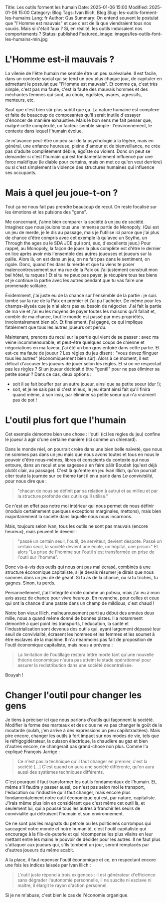 Title: Les outils forment les humain
Date: 2025-01-06 15:00
Modified: 2025-01-06 15:00
Category: Blog
Tags: Ivan Illich, Blog
Slug: les-outils-forment-les-humains
Lang: fr
Author: Gus
Summary: On entend souvent le postulat que "l'Homme est mauvais" et que c'est de là que viendraient tous nos soucis. Mais si c'était faux ? Si, en réalité, les outils induisaient nos comportements ?
Status: published
Featured_image: images/les-outils-font-les-humains-min.jpg

# L'Homme est-il mauvais ?

La vilenie de l'être humain me semble être un peu surévaluée.
Il est facile, dans un contexte social qui se tend un peu plus chaque jour, de capituler en admettant le postulat que "l'Homme est mauvais".
Et comme ça, c'est très simple, c'est pas ma faute, c'est la faute des mauvais hommes et des méchantes femmes qui sont, au choix, égoïstes, avares, agressifs, menteurs, etc.

Sauf que c'est bien sûr plus subtil que ça.
La nature humaine est complexe et faite de beaucoup de composantes qu'il serait inutile d'essayer d'énoncer de manière exhaustive.
Mais le bon sens me fait penser que, malgré cette complexité, un facteur semble simple : l'environnement, le contexte dans lequel l'humain évolue.

Je m'avance peut-être un peu sur de la psychologie à la légère, mais en général, une enfance heureuse, pleine d'amour et de bienveillance, ne crée pas d'adulte complètement débile, égoïste ou violent.
Donc on peut se demander si c'est l'humain qui est fondamentalement influencé par une force maléfique (le diable pour certains, mais on met ce qu'on veut derrière) ou si c'est simplement la violence des structures humaines qui influence ses occupants.

# Mais à quel jeu joue-t-on ?

Tout ça ne nous fait pas prendre beaucoup de recul.
On reste focalisé sur les émotions et les pulsions des "gens".

Me concernant, j'aime bien comparer la société à un jeu de société.
Imaginez que nous jouions tous une immense partie de Monopoly.
(Qui est un jeu de merde, je le dis au passage, mais je l'utilise ici parce que j'ai plus de chance d'être compris avec cet exemple là qu'avec un Scythe, un Through the ages ou le SDA JCE qui sont, eux, d'excellents jeux.)
Pour rappel, au Monopoly, la façon de jouer la plus complète est d'être le dernier en lice après avoir mis l'ensemble des autres joueuses et joueurs sur la paille.
Alors là, on est dans un jeu, on ne fait pas dans le sentiment, on rigole.
Donc, quand t'es dans la merde et que tu viens te poser malencontreusement sur ma rue de la Paix où j'ai justement construit mon bel hôtel, tu raques !
Et si tu ne peux pas payer, je récupère tous tes biens et je continue la partie avec les autres pendant que tu vas faire une promenade solitaire.

Évidemment, j'ai juste eu de la chance sur l'ensemble de la partie : je suis tombé sur la rue de la Paix en premier et j'ai pu l'acheter.
De même pour les champs-élysés que je n'ai alors pas eu besoin de négocier.
J'ai fait la partie de ma vie et j'ai eu les moyens de payer toutes les maisons qu'il fallait et, comble de ma chance, tout le monde est passé par mes propriétés, involontairement bien sûr.
Et finalement, j'ai gagné, ce qui implique fatalement que tous les autres joueurs ont perdu.

Maintenant, prenons du recul sur la partie qui vient de se passer : avec ma veine incommensurable, et peut-être quelques coups de chienne et négociations en ma faveur, j'ai été un bon gros enfoiré dans cette partie.
Et est-ce ma faute de joueur ?
Les règles du jeu disent : "vous devez flinguer tous les autres" (économiquement bien sûr).
Alors à ce moment, il est délicat d'accuser les joueurs de jouer selon les règles.
Et si on ne respectait pas les règles ? Si un joueur décidait d'être "gentil" pour ne pas éliminer sa petite soeur ?
Dans ce cas, deux options :

* soit il se fait bouffer par un autre joueur, ainsi que sa petite soeur (dur !);
* soit, et je ne sais pas si c'est mieux, le jeu étant ainsi fait qu'il finira quand même, à son insu, par éliminer sa petite soeur qui n'a vraiment pas de pot !

# L'outil plus fort que l'humain

Cet exemple démontre bien une chose : l'outil (ici les règles du jeu) confine le joueur à agir d'une certaine manière (ici comme un chienard).

Dans le monde réel, on pourrait croire dans une bien belle naïveté, que nous ne sommes pas dans un jeu mais que nous avons toutes et tous en nous le pouvoir d'être nous-mêmes, libres et conscients du contexte qui nous entoure, dans un recul et une sagesse à en faire pâlir Boudah (qu'est déjà plutôt clair, au passage).
C'est là qu'entre en jeu Ivan Illich, qu'on pourrait citer toute la journée sur ce thème tant il en a parlé dans *La convivialité*, pour nous dire que :
> "chacun de nous se définit par sa relation à autrui et au milieu et par la structure profonde des outils qu'il utilise."

Ce n'est en effet pas notre moi intérieur qui nous permet de nous définir (modulo certainement quelques exceptions marginales, mettons), mais bien majoritairement la société dans laquelle nous nous incarnons.

Mais, toujours selon Ivan, tous les outils ne sont pas mauvais (encore heureux), mais peuvent le devenir :
> "passé un certain seuil, l'outil, de serviteur, devient despote. Passé un certain seuil, la société devient une école, un hôpital, une prison." Et alors "La prise de l'homme sur l'outil s'est transformée en prise de l'outil sur l'homme".

Donc vis-à-vis des outils qui nous ont pas mal écrasé, combinés à une structure économique capitaliste, si je devais résumer je dirais que nous sommes dans un jeu de dé géant.
Si tu as  de la chance, ou si tu triches, tu gagnes.
Sinon, tu perds.

Personnellement, j'ai l'intégrité droite comme un poteau, mais j'ai eu à mon avis assez de chance pour vivre heureux.
En revanche, pour celles et ceux qui ont la chance d'une patate dans un champ de mildious, c'est chaud !

Notre bon vieux Illich, malheureusement parti au début des années deux mille, nous a quand même donné de bonnes pistes.
Il a notamment démontré à quel point les transports, l'éducation, la santé et l'industrialisation sont devenus des outils qui, ayant largement dépassé leur seuil de convivialité, écrasent les hommes et les femmes et les soumet à être esclaves de la machine.
Il n'a néanmoins pas fait de proposition de l'outil économique capitaliste, mais nous a prévenu :
> La limitation de l'outillage restera lettre morte tant qu'une nouvelle théorie économique n'aura pas atteint le stade opérationnel pour assurer la redistribution dans une société décentralisée.

Bouyah !

# Changer l'outil pour changer les gens

Je tiens à préciser ici que nous parlons d'outils qui façonnent la société.
Modifier la forme des marteaux et des clous ne va pas changer le goût de la moutarde (oulah, j'en arrive à des expressions un peu capilotractées).
Mais pire encore, changer les outils à fort impact sur nos modes de vie, tels que le réfrigogidérateur, la cuisson électrique, la chaudière au gaz et bien d'autres encore, ne changerait pas grand-chose non plus.
Comme l'a expliqué François Jarrige :
> Ce n'est pas la technique qu'il faut changer en premier, c'est la société [...] C'est quand on aura une société différente, qu'on aura aussi des systèmes techniques différents.

C'est pourquoi il faut transformer les outils fondamentaux de l'humain.
Et, même s'il faudra y passer aussi, ce n'est pas selon moi le transport, l'éducation ou l'industrie qu'il faut changer, mais encore plus fondamentalement notre outil économique qui est, par nature, capitaliste.
J'irais même plus loin en considérant que c'est même cet outil là, et seulement lui, qui a poussé tous les autres à franchir les seuils de convivialité qui détruisent l'humain et son environnement.

Ce ne sont pas les magnats du pétrole ou les politiciens corrompus qui saccagent notre monde et notre humanité, c'est l'outil capitaliste qui encourage à la fils-de-puterie et qui récompense les plus vilains en leur mettant entre les mains le pouvoir de décider pour les autres.
Il ne faut plus s'attaquer aux joueurs qui, s'ils tombent un jour, seront remplacés par d'autres joueurs du même acabit.

A la place, il faut repenser l'outil économique et ce, en respectant encore une fois les indices laissés par Ivan Illich :
> L'outil juste répond à trois exigences : il est générateur d'efficience sans dégrader l'autonomie personnelle, il ne suscite ni esclave ni maître, il élargit le rayon d'action personnel.

Si je ne m'abuse, c'est bien le cas de l'économie organique.
